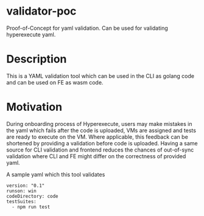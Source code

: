 # validator-poc
Proof-of-Concept for yaml validation. Can be used for validating hyperexecute yaml.

# Description

This is a YAML validation tool which can be used in the CLI as golang code and can be used on FE as wasm code.

# Motivation

During onboarding process of Hyperexecute, users may make mistakes in the yaml which fails after the code is uploaded, VMs are assigned and tests are ready to execute on the VM. Where applicable, this feedback can be shortened by providing a validation before code is uploaded. Having a same source for CLI validation and frontend reduces the chances of out-of-sync validation where CLI and FE might differ on the correctness of provided yaml.

A sample yaml which this tool validates

```
version: "0.1"
runson: win
codeDirectory: code
testSuites:
  - npm run test
```
